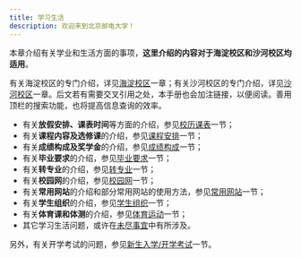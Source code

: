 ```yaml
---
title: 学习生活
description: 欢迎来到北京邮电大学！
---
```


本章介绍有关学业和生活方面的事项，**这里介绍的内容对于海淀校区和沙河校区均适用**。

有关海淀校区的专门介绍，详见[海淀校区](/海淀校区/海淀校区/)一章；有关沙河校区的专门介绍，详见[沙河校区](/沙河校区/沙河校区/)一章。后文若有需要交叉引用之处，本手册也会加注链接，以便阅读。善用顶栏的搜索功能，也将提高信息查询的效率。

- 有关**放假安排、课表时间**等方面的介绍，参见[校历课表](/学习生活/校历课表/)一节；
- 有关**课程内容及选修课**的介绍，参见[课程安排](/学习生活/课程安排/)一节；
- 有关**成绩构成及奖学金**的介绍，参见[成绩构成](/学习生活/成绩构成/)一节；
- 有关**毕业要求**的介绍，参见[毕业要求](/学习生活/毕业要求/)一节；
- 有关**转专业**的介绍，参见[转专业](/学习生活/转专业/)一节；
- 有关**校园网**的介绍，参见[校园网](/学习生活/校园网/)一节；
- 有关**常用网站**的介绍和部分常用网站的使用方法，参见[常用网站](/学习生活/常用网站/)一节；
- 有关**学生组织**的介绍，参见[学生组织](/学习生活/学生组织/)一节；
- 有关**体育课和体测**的介绍，参见[体育运动](/学习生活/体育运动/)一节；
- 其它学习生活问题，或许在[未尽事宜](/学习生活/未尽事宜/)中有所涉及。

另外，有关开学考试的问题，参见[新生入学/开学考试](/新生入学/开学考试/)一节。
